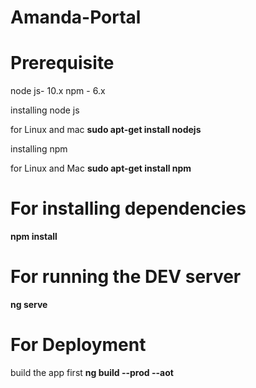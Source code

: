 # Amanda-Portal

# Prerequisite

node js- 10.x
npm - 6.x

installing node js

for Linux and mac **sudo apt-get install nodejs**

installing npm 

for Linux and Mac **sudo apt-get install npm**

# For installing dependencies

**npm install**

# For running the DEV server

**ng serve**

# For Deployment

build the app first
**ng build --prod --aot**
